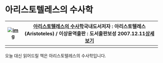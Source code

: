 # 아리스토텔레스의 수사학

| [![img](http://bimage.interpark.com/goods_image/2/7/3/1/201292731s.jpg)](http://book.interpark.com/blog/integration/product/itemDetail.rdo?prdNo=201292731&refererType=8303&bookblockname=bpmain_in&booklinkname=wg_search_389CEDF0DF45103CB9E5B5128DB920D3B47A99D2E9714F4E2EEABC30C48A7997&key=389CEDF0DF45103CB9E5B5128DB920D3B47A99D2E9714F4E2EEABC30C48A7997) | [아리스토텔레스의 수사학](http://book.interpark.com/blog/integration/product/itemDetail.rdo?prdNo=201292731&refererType=8303&bookblockname=bpmain_in&booklinkname=wg_search_389CEDF0DF45103CB9E5B5128DB920D3B47A99D2E9714F4E2EEABC30C48A7997&key=389CEDF0DF45103CB9E5B5128DB920D3B47A99D2E9714F4E2EEABC30C48A7997)국내도서저자 : 아리스토텔레스(Aristoteles) / 이상윤역출판 : 도서출판보성 2007.12.11[상세보기](http://book.interpark.com/blog/integration/product/itemDetail.rdo?prdNo=201292731&refererType=8303&bookblockname=bpmain_in&booklinkname=wg_search_389CEDF0DF45103CB9E5B5128DB920D3B47A99D2E9714F4E2EEABC30C48A7997&key=389CEDF0DF45103CB9E5B5128DB920D3B47A99D2E9714F4E2EEABC30C48A7997) |
| ------------------------------------------------------------ | ------------------------------------------------------------ |
|                                                              |                                                              |

오늘 대신 읽어드릴 책은 아리스토텔레스의 수사학입니다.